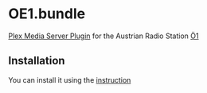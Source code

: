 # OE1.bundle

[Plex Media Server Plugin](http://plex.tv/) for the Austrian Radio Station [Ö1](http://oe1.orf.at/)


Installation
-------

You can install it using the [instruction](https://support.plex.tv/hc/en-us/articles/201187656-How-do-I-manually-install-a-channel-)
